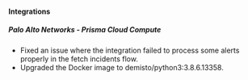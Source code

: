 
#### Integrations
##### Palo Alto Networks - Prisma Cloud Compute
- Fixed an issue where the integration failed to process some alerts properly in the fetch incidents flow.
- Upgraded the Docker image to demisto/python3:3.8.6.13358.